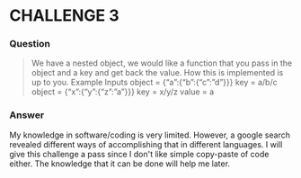 # CHALLENGE 3

### Question
> We have a nested object, we would like a function that you pass in the object and a key and get
> back the value. How this is implemented is up to you.
> Example Inputs
> object = {“a”:{“b”:{“c”:”d”}}}
> key = a/b/c
> object = {“x”:{“y”:{“z”:”a”}}}
> key = x/y/z
> value = a

### Answer

My knowledge in software/coding is very limited. However, a google search revealed different ways of accomplishing that in different languages. 
I will give this challenge a pass since I don't like simple copy-paste of code either. The knowledge that it can be done will help me later.